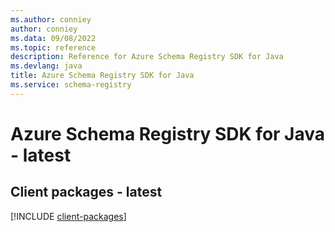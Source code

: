 ```yaml
---
ms.author: conniey
author: conniey
ms.data: 09/08/2022
ms.topic: reference
description: Reference for Azure Schema Registry SDK for Java
ms.devlang: java
title: Azure Schema Registry SDK for Java
ms.service: schema-registry
---
```

# Azure Schema Registry SDK for Java - latest

## Client packages - latest
[!INCLUDE [client-packages](schema-registry-client-index.md)]